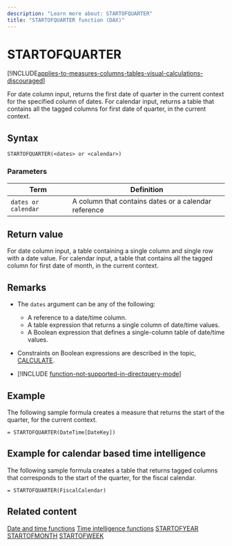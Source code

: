 ```yaml
---
description: "Learn more about: STARTOFQUARTER"
title: "STARTOFQUARTER function (DAX)"
---
```

# STARTOFQUARTER

[!INCLUDE[applies-to-measures-columns-tables-visual-calculations-discouraged](includes/applies-to-measures-columns-tables-visual-calculations-discouraged.md)]

For date column input, returns the first date of quarter in the current context for the specified column of dates.
For calendar input, returns a table that contains all the tagged columns for first date of quarter, in the current context.

## Syntax

```
STARTOFQUARTER(<dates> or <calendar>)
```

### Parameters

|Term|Definition|
|--------|--------------|
|`dates or calendar`|A column that contains dates or a calendar reference|

## Return value

For date column input, a table containing a single column and single row with a date value.
For calendar input, a table that contains all the tagged column for first date of month, in the current context.

## Remarks

- The `dates` argument can be any of the following:
  - A reference to a date/time column.
  - A table expression that returns a single column of date/time values.
  - A Boolean expression that defines a single-column table of date/time values.

- Constraints on Boolean expressions are described in the topic, [CALCULATE](calculate-function-dax.md).

- [!INCLUDE [function-not-supported-in-directquery-mode](includes/function-not-supported-in-directquery-mode.md)]

## Example

The following sample formula creates a measure that returns the start of the quarter, for the current context.

```dax
= STARTOFQUARTER(DateTime[DateKey])
```

## Example for calendar based time intelligence

The following sample formula creates a table that returns tagged columns that corresponds to the start of the quarter, for the fiscal calendar.

```dax
= STARTOFQUARTER(FiscalCalendar)
```

## Related content
[Date and time functions](date-and-time-functions-dax.md)
[Time intelligence functions](time-intelligence-functions-dax.md)
[STARTOFYEAR](startofyear-function-dax.md)
[STARTOFMONTH](startofmonth-function-dax.md)
[STARTOFWEEK](startofweek-function-dax.md)
